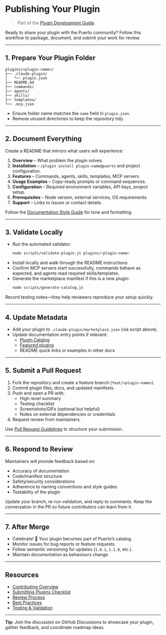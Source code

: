 # Publishing Your Plugin
> Part of the [Plugin Development Guide](index.md).

Ready to share your plugin with the Puerto community? Follow this workflow to package, document, and submit your work for review.

---

## 1. Prepare Your Plugin Folder

```
plugins/<plugin-name>/
├── .claude-plugin/
│   └── plugin.json
├── README.md
├── commands/
├── agents/
├── skills/
├── templates/
└── .mcp.json
```

- Ensure folder name matches the `name` field in `plugin.json`.
- Remove unused directories to keep the repository tidy.

---

## 2. Document Everything

Create a README that mirrors what users will experience:

1. **Overview** – What problem the plugin solves.
2. **Installation** – `/plugin install plugin-name@puerto` and project configuration.
3. **Features** – Commands, agents, skills, templates, MCP servers.
4. **Usage Examples** – Copy-ready prompts or command sequences.
5. **Configuration** – Required environment variables, API keys, project setup.
6. **Prerequisites** – Node version, external services, OS requirements.
7. **Support** – Links to issues or contact details.

Follow the [Documentation Style Guide](../contributing/documentation-style.md) for tone and formatting.

---

## 3. Validate Locally

- Run the automated validator:  
  ```bash
  node scripts/validate-plugin.js plugins/<plugin-name>
  ```
- Install locally and walk through the README instructions.
- Confirm MCP servers start successfully, commands behave as expected, and agents read required skills/templates.
- Generate the marketplace manifest if this is a new plugin:  
  ```bash
  node scripts/generate-catalog.js
  ```

Record testing notes—they help reviewers reproduce your setup quickly.

---

## 4. Update Metadata

- Add your plugin to `.claude-plugin/marketplace.json` (via script above).
- Update documentation entry points if relevant:
  - [Plugin Catalog](../plugins/by-category.md)
  - [Featured plugins](../plugins/featured.md)
  - README quick links or examples in other docs

---

## 5. Submit a Pull Request

1. Fork the repository and create a feature branch (`feat/<plugin-name>`).
2. Commit plugin files, docs, and updated manifests.
3. Push and open a PR with:
   - High-level summary
   - Testing checklist
   - Screenshots/GIFs (optional but helpful)
   - Notes on external dependencies or credentials
4. Request review from maintainers.

Use [Pull Request Guidelines](../contributing/pull-request-guidelines.md) to structure your submission.

---

## 6. Respond to Review

Maintainers will provide feedback based on:
- Accuracy of documentation
- Code/manifest structure
- Safety/security considerations
- Adherence to naming conventions and style guides
- Testability of the plugin

Update your branch, re-run validation, and reply to comments. Keep the conversation in the PR so future contributors can learn from it.

---

## 7. After Merge

- Celebrate! 🎉 Your plugin becomes part of Puerto’s catalog.
- Monitor issues for bug reports or feature requests.
- Follow semantic versioning for updates (`1.0.1`, `1.1.0`, etc.).
- Maintain documentation as behaviours change.

---

## Resources

- [Contributing Overview](../contributing/index.md)
- [Submitting Plugins Checklist](../contributing/submitting-plugins.md)
- [Review Process](../contributing/review-process.md)
- [Best Practices](best-practices.md)
- [Testing & Validation](testing-and-validation.md)

---

**Tip:** Join the discussion on GitHub Discussions to showcase your plugin, gather feedback, and coordinate roadmap ideas.

